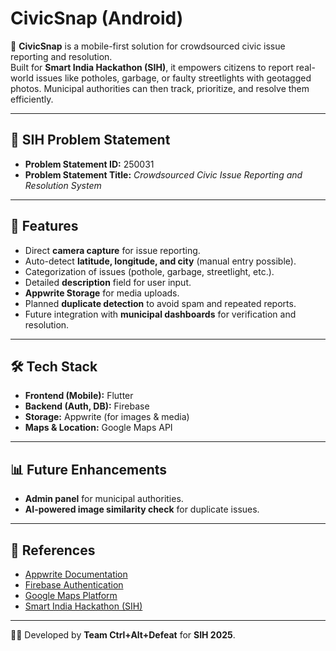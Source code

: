 # CivicSnap (Android)

📱 **CivicSnap** is a mobile-first solution for crowdsourced civic issue reporting and resolution.  
Built for **Smart India Hackathon (SIH)**, it empowers citizens to report real-world issues like potholes, garbage, or faulty streetlights with geotagged photos. Municipal authorities can then track, prioritize, and resolve them efficiently.  

---

## 📌 SIH Problem Statement
- **Problem Statement ID:** 250031  
- **Problem Statement Title:** *Crowdsourced Civic Issue Reporting and Resolution System*  

---

## 🚀 Features
- Direct **camera capture** for issue reporting.  
- Auto-detect **latitude, longitude, and city** (manual entry possible).  
- Categorization of issues (pothole, garbage, streetlight, etc.).  
- Detailed **description** field for user input.  
- **Appwrite Storage** for media uploads.  
- Planned **duplicate detection** to avoid spam and repeated reports.  
- Future integration with **municipal dashboards** for verification and resolution.  

---

## 🛠️ Tech Stack
- **Frontend (Mobile):** Flutter  
- **Backend (Auth, DB):** Firebase  
- **Storage:** Appwrite (for images & media)  
- **Maps & Location:** Google Maps API  

---

## 📊 Future Enhancements
- **Admin panel** for municipal authorities.  
- **AI-powered image similarity check** for duplicate issues.  

---

## 📖 References
- [Appwrite Documentation](https://appwrite.io/docs)  
- [Firebase Authentication](https://firebase.google.com/docs/auth)  
- [Google Maps Platform](https://developers.google.com/maps)  
- [Smart India Hackathon (SIH)](https://www.sih.gov.in/)  

---

👨‍💻 Developed by **Team Ctrl+Alt+Defeat** for **SIH 2025**.  
